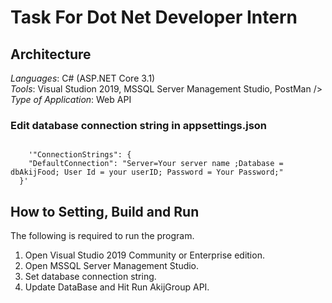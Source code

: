 #  Task For Dot Net Developer Intern

## Architecture
*Languages*: C# (ASP.NET Core 3.1) <br />
*Tools*: Visual Studion 2019, MSSQL Server Management Studio, PostMan />
*Type of Application*: Web API <br />


<h3> Edit database connection string in appsettings.json </h3>
<code> 
	'"ConnectionStrings": {
    "DefaultConnection": "Server=Your server name ;Database = dbAkijFood; User Id = your userID; Password = Your Password;"
  }' 
</code>

## How to Setting, Build and Run
The following is required to run the program.
1. Open Visual Studio 2019 Community or Enterprise edition.
2. Open MSSQL Server Management Studio.
3. Set database connection string.
4. Update DataBase and Hit Run AkijGroup API.